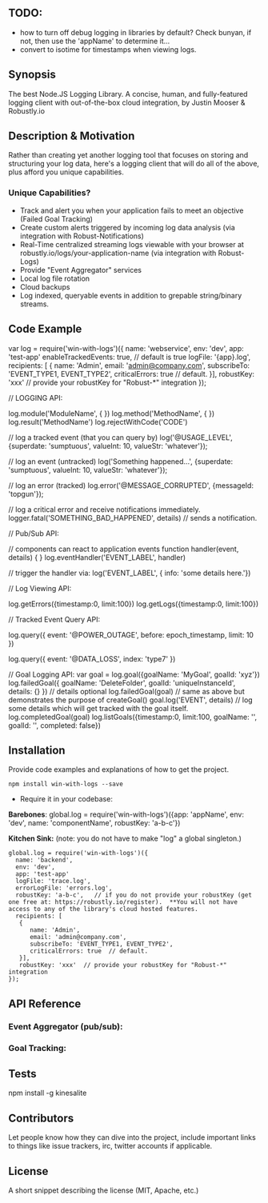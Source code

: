 ## TODO: 
- how to turn off debug logging in libraries by default?  Check bunyan, if not, then use the 'appName' to determine it...
- convert to isotime for timestamps when viewing logs.

## Synopsis

The best Node.JS Logging Library.  A concise, human, and fully-featured logging client with out-of-the-box cloud integration, by Justin Mooser & Robustly.io

## Description & Motivation

Rather than creating yet another logging tool that focuses on storing and structuring your log data, here's a logging
client that will do all of the above, plus afford you unique capabilities. 

### Unique Capabilities?

- Track and alert you when your application fails to meet an objective (Failed Goal Tracking)
- Create custom alerts triggered by incoming log data analysis  (via integration with Robust-Notifications)
- Real-Time centralized streaming logs viewable with your browser at robustly.io/logs/your-application-name (via integration with Robust-Logs)
- Provide "Event Aggregator" services
- Local log file rotation
- Cloud backups
- Log indexed, queryable events in addition to grepable string/binary streams.

## Code Example

var log = require('win-with-logs')({
  name: 'webservice',
  env: 'dev',
  app: 'test-app'
  enableTrackedEvents: true,  // default is true
  logFile: '{app}.log',
  recipients: [
   {
      name: 'Admin',
      email: 'admin@company.com',
      subscribeTo: 'EVENT_TYPE1, EVENT_TYPE2',
      criticalErrors: true  // default.
   }],
   robustKey: 'xxx'  // provide your robustKey for "Robust-*" integration
});

// LOGGING API:

log.module('ModuleName', { })
log.method('MethodName', { })
log.result('MethodName')
log.rejectWithCode('CODE')

// log a tracked event (that you can query by)
log('@USAGE_LEVEL', {superdate: 'sumptuous', valueInt: 10, valueStr: 'whatever'});

// log an event (untracked)
log('Something happened...', {superdate: 'sumptuous', valueInt: 10, valueStr: 'whatever'});

// log an error (tracked)
log.error('@MESSAGE_CORRUPTED', {messageId: 'topgun'});

// log a critical error and receive notifications immediately.
logger.fatal('SOMETHING_BAD_HAPPENED', details)  // sends a notification.

// Pub/Sub API:

// components can react to application events
 function handler(event, details) { }
 log.eventHandler('EVENT_LABEL', handler)

// trigger the handler via:
 log('EVENT_LABEL', { info: 'some details here.'})

// Log Viewing API:

 log.getErrors({timestamp:0, limit:100})
 log.getLogs({timestamp:0, limit:100})

// Tracked Event Query API:

 log.query({
    event: '@POWER_OUTAGE',
    before: epoch_timestamp,
    limit: 10
 })

 log.query({
   event: '@DATA_LOSS',
   index: 'type7'
 })

// Goal Logging API:
 var goal = log.goal({goalName: 'MyGoal', goalId: 'xyz'})
 log.failedGoal({ goalName: 'DeleteFolder', goalId: 'uniqueInstanceId', details: {} })  // details optional
 log.failedGoal(goal)  // same as above but demonstrates the purpose of createGoal()
 goal.log('EVENT', details)  // log some details which will get tracked with the goal itself.
 log.completedGoal(goal)
 log.listGoals({timestamp:0, limit:100, goalName: '', goalId: '', completed: false})


## Installation

Provide code examples and explanations of how to get the project.

    npm install win-with-logs --save
    
- Require it in your codebase: 

__Barebones__:
global.log = require('win-with-logs')({app: 'appName', env: 'dev', name: 'componentName', robustKey: 'a-b-c'})

__Kitchen Sink:__  (note: you do not have to make "log" a global singleton.)
    
    global.log = require('win-with-logs')({
      name: 'backend',
      env: 'dev',
      app: 'test-app'
      logFile: 'trace.log',
      errorLogFile: 'errors.log',
      robustKey: 'a-b-c',   // if you do not provide your robustKey (get one free at: https://robustly.io/register).  **You will not have access to any of the library's cloud hosted features.  
      recipients: [
       {
          name: 'Admin',
          email: 'admin@company.com',
          subscribeTo: 'EVENT_TYPE1, EVENT_TYPE2',
          criticalErrors: true  // default.
       }],
       robustKey: 'xxx'  // provide your robustKey for "Robust-*" integration
    });

## API Reference


### Event Aggregator (pub/sub): 

### Goal Tracking:


## Tests

npm install -g kinesalite

## Contributors

Let people know how they can dive into the project, include important links to things like issue trackers, irc, twitter accounts if applicable.

## License

A short snippet describing the license (MIT, Apache, etc.)